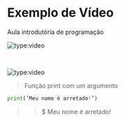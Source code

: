 
# Exemplo de Vídeo

Aula introdutória de programação

![type:video](https://www.youtube.com/embed/S9uPNppGsGo)

<br/>

![type:video](https://www.youtube.com/embed/ucLhseRz0lA)

>Função print com um argumento
``` python
print(’Meu nome é arretado!’)
```
>>$ Meu nome é arretado!